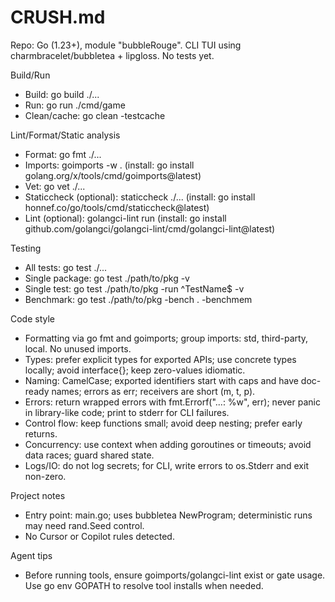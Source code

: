 # CRUSH.md

Repo: Go (1.23+), module "bubbleRouge". CLI TUI using charmbracelet/bubbletea + lipgloss. No tests yet.

Build/Run
- Build: go build ./...
- Run: go run ./cmd/game
- Clean/cache: go clean -testcache

Lint/Format/Static analysis
- Format: go fmt ./...
- Imports: goimports -w .  (install: go install golang.org/x/tools/cmd/goimports@latest)
- Vet: go vet ./...
- Staticcheck (optional): staticcheck ./...  (install: go install honnef.co/go/tools/cmd/staticcheck@latest)
- Lint (optional): golangci-lint run  (install: go install github.com/golangci/golangci-lint/cmd/golangci-lint@latest)

Testing
- All tests: go test ./...
- Single package: go test ./path/to/pkg -v
- Single test: go test ./path/to/pkg -run ^TestName$ -v
- Benchmark: go test ./path/to/pkg -bench . -benchmem

Code style
- Formatting via go fmt and goimports; group imports: std, third-party, local. No unused imports.
- Types: prefer explicit types for exported APIs; use concrete types locally; avoid interface{}; keep zero-values idiomatic.
- Naming: CamelCase; exported identifiers start with caps and have doc-ready names; errors as err; receivers are short (m, t, p).
- Errors: return wrapped errors with fmt.Errorf("...: %w", err); never panic in library-like code; print to stderr for CLI failures.
- Control flow: keep functions small; avoid deep nesting; prefer early returns.
- Concurrency: use context when adding goroutines or timeouts; avoid data races; guard shared state.
- Logs/IO: do not log secrets; for CLI, write errors to os.Stderr and exit non-zero.

Project notes
- Entry point: main.go; uses bubbletea NewProgram; deterministic runs may need rand.Seed control.
- No Cursor or Copilot rules detected.

Agent tips
- Before running tools, ensure goimports/golangci-lint exist or gate usage. Use go env GOPATH to resolve tool installs when needed.